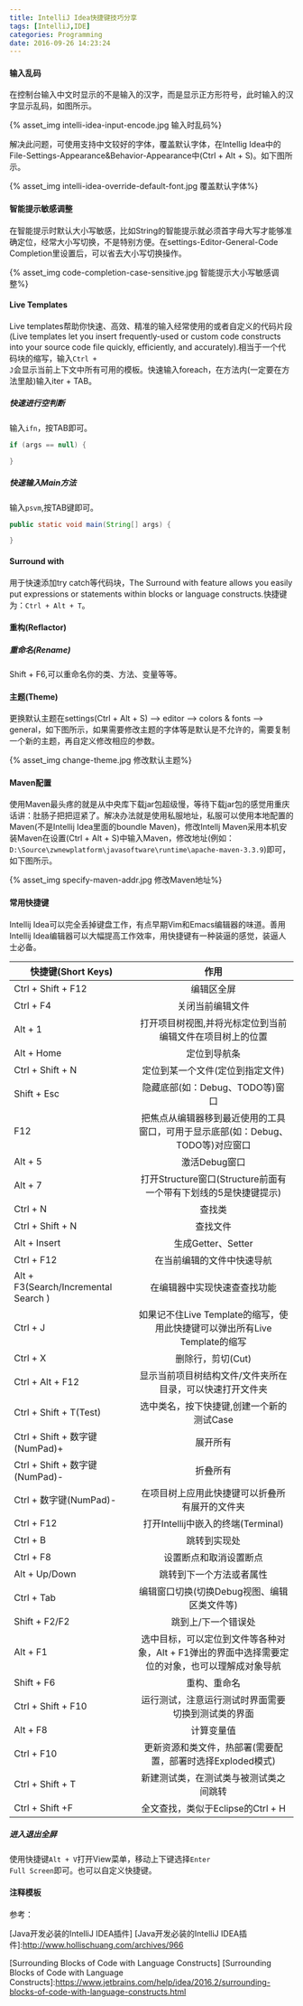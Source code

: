 ```yaml
---
title: IntelliJ Idea快捷键技巧分享
tags: [IntelliJ,IDE]
categories: Programming
date: 2016-09-26 14:23:24
---
```



#### 输入乱码

在控制台输入中文时显示的不是输入的汉字，而是显示正方形符号，此时输入的汉字显示乱码，如图所示。

{% asset_img intelli-idea-input-encode.jpg 输入时乱码%}


<!-- more -->

解决此问题，可使用支持中文较好的字体，覆盖默认字体，在Intellig Idea中的File-Settings-Appearance&Behavior-Appearance中(Ctrl + Alt + S)。如下图所示。

{% asset_img intelli-idea-override-default-font.jpg 覆盖默认字体%}

#### 智能提示敏感调整

在智能提示时默认大小写敏感，比如String的智能提示就必须首字母大写才能够准确定位，经常大小写切换，不是特别方便。在settings-Editor-General-Code Completion里设置后，可以省去大小写切换操作。

{% asset_img code-completion-case-sensitive.jpg 智能提示大小写敏感调整%}


#### Live Templates

Live templates帮助你快速、高效、精准的输入经常使用的或者自定义的代码片段(Live templates let you insert frequently-used or custom code constructs into your source code file quickly, efficiently, and accurately).相当于一个代码块的缩写，输入<code>Ctrl + J</code>会显示当前上下文中所有可用的模板。快速输入foreach，在方法内(一定要在方法里敲)输入iter + TAB。

##### 快速进行空判断

输入<code>ifn</code>，按TAB即可。

```Java
if (args == null) {

}
```

##### 快速输入Main方法

输入<code>psvm</code>,按TAB键即可。

```Java
public static void main(String[] args) {

}
```

#### Surround with

用于快速添加try catch等代码块，The Surround with feature allows you easily put expressions or statements within blocks or language constructs.快捷键为：<code>Ctrl + Alt + T</code>。


#### 重构(Reflactor)

##### 重命名(Rename)

Shift + F6,可以重命名你的类、方法、变量等等。

#### 主题(Theme)

更换默认主题在settings(Ctrl + Alt + S) –> editor –> colors & fonts –> general，如下图所示，如果需要修改主题的字体等是默认是不允许的，需要复制一个新的主题，再自定义修改相应的参数。

{% asset_img change-theme.jpg 修改默认主题%}

#### Maven配置

使用Maven最头疼的就是从中央库下载jar包超级慢，等待下载jar包的感觉用重庆话讲：肚肠子把把逗紧了。解决办法就是使用私服地址，私服可以使用本地配置的Maven(不是Intellij Idea里面的boundle Maven)，修改Intellj Maven采用本机安装Maven在设置(Ctrl + Alt + S)中输入Maven，修改地址(例如：<code>D:\Source\zwnewplatform\javasoftware\runtime\apache-maven-3.3.9</code>)即可，如下图所示。

{% asset_img specify-maven-addr.jpg 修改Maven地址%}

#### 常用快捷键

Intellij Idea可以完全丢掉键盘工作，有点早期Vim和Emacs编辑器的味道。善用Intellij Idea编辑器可以大幅提高工作效率，用快捷键有一种装逼的感觉，装逼人士必备。

| 快捷键(Short Keys)        | 作用           |
| ----------------- |:-------------:|
| Ctrl + Shift + F12      | 编辑区全屏 |
| Ctrl + F4      | 关闭当前编辑文件      |
| Alt + 1 | 打开项目树视图,并将光标定位到当前编辑文件在项目树上的位置 |
| Alt + Home | 定位到导航条 |
| Ctrl + Shift + N| 定位到某一个文件(定位到指定文件) |
| Shift + Esc | 隐藏底部(如：Debug、TODO等)窗口 |
| F12 | 把焦点从编辑器移到最近使用的工具窗口，可用于显示底部(如：Debug、TODO等)对应窗口 |
| Alt + 5 | 激活Debug窗口 |
| Alt + 7 | 打开Structure窗口(Structure前面有一个带有下划线的5是快捷键提示) |
| Ctrl + N | 查找类 |
| Ctrl + Shift + N | 查找文件 |
| Alt + Insert | 生成Getter、Setter |
| Ctrl + F12 | 在当前编辑的文件中快速导航 |
| Alt + F3(Search/Incremental Search ) |在编辑器中实现快速查查找功能 |
| Ctrl + J | 如果记不住Live Template的缩写，使用此快捷键可以弹出所有Live Template的缩写 |
| Ctrl + X | 删除行，剪切(Cut) |
| Ctrl + Alt + F12 | 显示当前项目树结构文件/文件夹所在目录，可以快速打开文件夹 |
| Ctrl + Shift + T(Test) | 选中类名，按下快捷键,创建一个新的测试Case |
| Ctrl + Shift + 数字键(NumPad)+ | 展开所有 |
| Ctrl + Shift + 数字键(NumPad)- | 折叠所有 |
| Ctrl +  数字键(NumPad)- | 在项目树上应用此快捷键可以折叠所有展开的文件夹 |
| Ctrl + F12 | 打开Intellij中嵌入的终端(Terminal) |
| Ctrl + B | 跳转到实现处 |
| Ctrl + F8 | 设置断点和取消设置断点 |
| Alt + Up/Down | 跳转到下一个方法或者属性 |
| Ctrl + Tab | 编辑窗口切换(切换Debug视图、编辑区类文件等) |
| Shift + F2/F2 | 跳到上/下一个错误处 |
| Alt + F1 | 选中目标，可以定位到文件等各种对象，Alt + F1弹出的界面中选择需要定位的对象，也可以理解成对象导航 |
| Shift + F6 | 重构、重命名 |
| Ctrl + Shift + F10 | 运行测试，注意运行测试时界面需要切换到测试类的界面 |
| Alt + F8 | 计算变量值 |
| Ctrl + F10 | 更新资源和类文件，热部署(需要配置，部署时选择Exploded模式) |
| Ctrl + Shift + T | 新建测试类，在测试类与被测试类之间跳转 |
| Ctrl + Shift +F | 全文查找，类似于Eclipse的Ctrl + H |

##### 进入退出全屏

使用快捷键<code>Alt + V</code>打开View菜单，移动上下键选择<code>Enter Full Screen</code>即可。也可以自定义快捷键。


#### 注释模板


参考：

[Java开发必装的IntelliJ IDEA插件]
[Java开发必装的IntelliJ IDEA插件]:http://www.hollischuang.com/archives/966

[Surrounding Blocks of Code with Language Constructs]
[Surrounding Blocks of Code with Language Constructs]:https://www.jetbrains.com/help/idea/2016.2/surrounding-blocks-of-code-with-language-constructs.html
